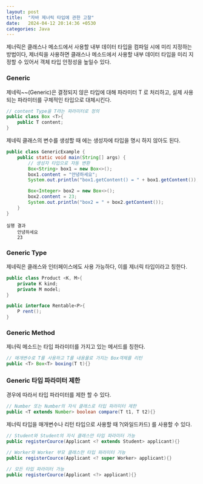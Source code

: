 ```yaml
---
layout: post
title:  "자바 제너릭 타입에 관한 고찰"
date:   2024-04-12 20:14:36 +0530
categories: Java
---
```



제너릭은 클래스나 메소드에서 사용할 내부 데이터 타입을 컴파일 시에 미리 지정하는 방법이다, 제너릭을 사용하면 클래스나 메소드에서 사용할 내부 데이터 타입을 미리 지정할 수 있어서 객체 타입 안정성을 높일수 있다.


### Generic 
제네릭~~(Generic)은 결정되지 않은 타입에 대해 파라미터 T 로 처리하고,
실제 사용되는 파라미터를 구체적인 타입으로 대체시킨다.
```java
// content Type을 T라는 파라미터로 정의
public class Box <T>{
    public T content;
}
```

제네릭 클래스의 변수를 생성할 때 에는 생성자에 타입을 명시 하지 않아도 된다.
```java
public class GenericExample {
    public static void main(String[] args) {
        // 생성자 타입으로 자동 변환
        Box<String> box1 = new Box<>();
        box1.content = "안녕하세요";
        System.out.println("box1.getContent() = " + box1.getContent());

        Box<Integer> box2 = new Box<>();
        box2.content = 23;
        System.out.println("box2 = " + box2.getContent());
    }
}
```
```
실행 결과 
    안녕하세요
    23
```

### Generic Type
제네릭은 클래스와 인터페이스에도 사용 가능하다, 이를 제너릭 타입이라고 칭한다.
```java
public class Product <K, M>{
    private K kind;
    private M model;
}
```
```java
public interface Rentable<P>{
    P rent();
}
```

### Generic Method
제너릭 메소드는 타입 파라미터를 가지고 있는 메서드를 칭한다.
```java
// 매개변수로 T를 사용하고 T를 내용물로 가지는 Box객체를 리턴
public <T> Box<T> boxing(T t){}
```

### Generic 타입 파라미터 제한
경우에 따라서 타입 파라미터를 제한 할 수 있다.
```java
// Number 또는 Number의 자식 클래스로 타입 파라미터 제한
public <T extends Number> boolean compare(T t1, T t2){}
```

제너릭 타입을 매개변수나 리턴 타입으로 사용할 때 ?(와일드카드)
를 사용할 수 있다.
```java
// Student와 Student의 자식 클래스만 타입 파라미터 가능
public registerCource(Applicant <? extends Student> applicant){}
```
```java
// Worker와 Worker 부모 클래스만 타입 파라미터 가능
public registerCource(Applicant <? super Worker> applicant){}
```

```java
// 모든 타입 파라미터 가능
public registerCource(Applicant <?> applicant){}
```


